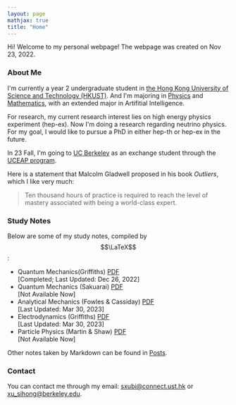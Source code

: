 ```yaml
---
layout: page
mathjax: true
title: "Home"
---
```


Hi! Welcome to my personal webpage! The webpage was created on Nov 23, 2022.

### About Me
I'm currently a year 2 undergraduate student in [the Hong Kong University of Science and Technology (HKUST)](https://hkust.edu.hk). And I'm majoring in [Physics](https://physics.ust.hk/) and [Mathematics](https://www.math.hkust.edu.hk/), with an extended major in Artifitial Intelligence.

For research, my current research interest lies on high energy physics experiment (hep-ex). Now I'm doing a research regarding neutrino physics. For my goal, I would like to pursue a PhD in either hep-th or hep-ex in the future.

In 23 Fall, I'm going to [UC Berkeley](https://www.berkeley.edu/) as an exchange student through the [UCEAP program](https://reciprocity.uceap.universityofcalifornia.edu/).

Here is a statement that Malcolm Gladwell proposed in his book *Outliers*, which I like very much:
> Ten thousand hours of practice is required to reach the level of mastery associated with being a world-class expert.

### Study Notes
Below are some of my study notes, compiled by $$\LaTeX$$:
* Quantum Mechanics(Griffiths) [PDF](https://sxubi.github.io/Quantum_Mechanics_Notes.pdf)  
  \[Completed; Last Updated: Dec 26, 2022\]
* Quantum Mechanics (Sakuarai) [PDF](https://sxubi.github.io/404.html)  
  \[Not Available Now\]
* Analytical Mechanics (Fowles & Cassiday) [PDF](https://sxubi.github.io/CM.pdf)   
  \[Last Updated: Mar 30, 2023\]
* Electrodynamics (Griffiths) [PDF](https://sxubi.github.io/E&M.pdf)    
  \[Last Updated: Mar 30, 2023\]
* Particle Physics (Martin & Shaw) [PDF](https://sxubi.github.io/404.html)  
  \[Not Available Now\]

Other notes taken by Markdown can be found in [Posts](https://sxubi.github.io/archive/).

### Contact
You can contact me through my email: <u>sxubi@connect.ust.hk</u> or <u>xu_sihong@berkeley.edu</u>.

